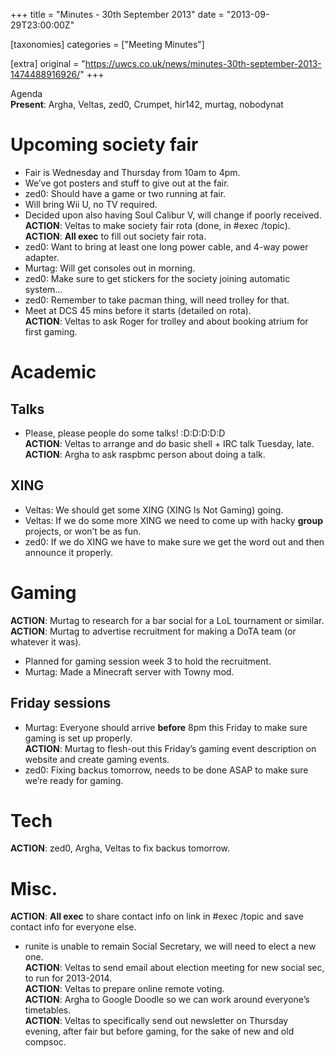 +++
title = "Minutes - 30th September 2013"
date = "2013-09-29T23:00:00Z"

[taxonomies]
categories = ["Meeting Minutes"]

[extra]
original = "https://uwcs.co.uk/news/minutes-30th-september-2013-1474488916926/"
+++

Agenda  
**Present**: Argha, Veltas, zed0, Crumpet, hir142, murtag, nobodynat

# Upcoming society fair

  - Fair is Wednesday and Thursday from 10am to 4pm.
  - We’ve got posters and stuff to give out at the fair.
  - zed0: Should have a game or two running at fair.
  - Will bring Wii U, no TV required.
  - Decided upon also having Soul Calibur V, will change if poorly received.  
    **ACTION**: Veltas to make society fair rota (done, in \#exec /topic).  
    **ACTION**: **All exec** to fill out society fair rota.
  - zed0: Want to bring at least one long power cable, and 4-way power adapter.
  - Murtag: Will get consoles out in morning.
  - zed0: Make sure to get stickers for the society joining automatic system…
  - zed0: Remember to take pacman thing, will need trolley for that.
  - Meet at DCS 45 mins before it starts (detailed on rota).  
    **ACTION**: Veltas to ask Roger for trolley and about booking atrium for first gaming.

# Academic

## Talks

  - Please, please people do some talks\! :D:D:D:D:D  
    **ACTION**: Veltas to arrange and do basic shell + IRC talk Tuesday, late.  
    **ACTION**: Argha to ask raspbmc person about doing a talk.

## XING

  - Veltas: We should get some XING (XING Is Not Gaming) going.
  - Veltas: If we do some more XING we need to come up with hacky **group** projects, or won’t be as fun.
  - zed0: If we do XING we have to make sure we get the word out and then announce it properly.

# Gaming

**ACTION**: Murtag to research for a bar social for a LoL tournament or similar.  
**ACTION**: Murtag to advertise recruitment for making a DoTA team (or whatever it was).

  - Planned for gaming session week 3 to hold the recruitment.
  - Murtag: Made a Minecraft server with Towny mod.

## Friday sessions

  - Murtag: Everyone should arrive **before** 8pm this Friday to make sure gaming is set up properly.  
    **ACTION**: Murtag to flesh-out this Friday’s gaming event description on website and create gaming events.
  - zed0: Fixing backus tomorrow, needs to be done ASAP to make sure we’re ready for gaming.

# Tech

**ACTION**: zed0, Argha, Veltas to fix backus tomorrow.

# Misc.

**ACTION**: **All exec** to share contact info on link in \#exec /topic and save contact info for everyone else.

  - runite is unable to remain Social Secretary, we will need to elect a new one.  
    **ACTION**: Veltas to send email about election meeting for new social sec, to run for 2013-2014.  
    **ACTION**: Veltas to prepare online remote voting.  
    **ACTION**: Argha to Google Doodle so we can work around everyone’s timetables.  
    **ACTION**: Veltas to specifically send out newsletter on Thursday evening, after fair but before gaming, for the sake of new and old compsoc.
